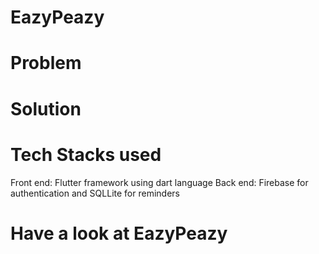 # EazyPeazy
# Problem 
# Solution
# Tech Stacks used
Front end: Flutter framework using dart language
Back end: Firebase for authentication and SQLLite for reminders
# Have a look at EazyPeazy
